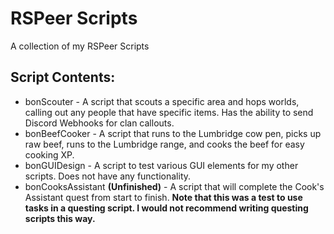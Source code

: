 # RSPeer Scripts
A collection of my RSPeer Scripts

## Script Contents:
* bonScouter - A script that scouts a specific area and hops worlds, calling out any people that have specific items. Has the ability to send Discord Webhooks for clan callouts.
* bonBeefCooker - A script that runs to the Lumbridge cow pen, picks up raw beef, runs to the Lumbridge range, and cooks the beef for easy cooking XP. 
* bonGUIDesign - A script to test various GUI elements for my other scripts. Does not have any functionality.
* bonCooksAssistant **(Unfinished)** - A script that will complete the Cook's Assistant quest from start to finish. **Note that this was a test to use tasks in a questing script. I would not recommend writing questing scripts this way.**
